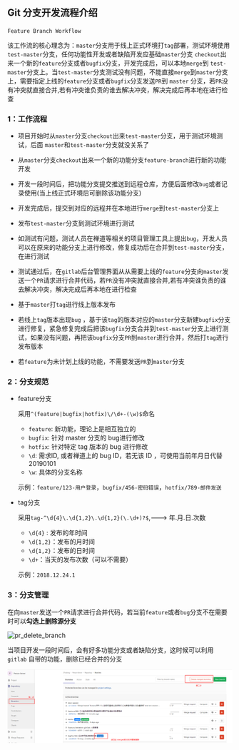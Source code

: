 ## Git 分支开发流程介绍

`Feature Branch Workflow`

该工作流的核心理念为：`master`分支用于线上正式环境打`tag`部署，测试环境使用`test-master`分支，任何功能性开发或者缺陷开发应基础`master`分支 `checkout`出来一个新的`feature`分支或者`bugfix`分支，开发完成后，可以本地`merge`到 `test-master`分支上。当`test-master`分支测试没有问题，不能直接`merge`到`master`分支上，需要指定上线的`feature`分支或者`bugfix`分支发送`PR`到 `master` 分支，若`PR`没有冲突就直接合并,若有冲突谁负责的谁去解决冲突，解决完成后再本地在进行检查
 
### 1：工作流程

* 项目开始时从`master`分支`checkout`出来`test-master`分支，用于测试环境测试，后面 `master`和`test-master`分支就没关系了

* 从`master`分支`checkout`出来一个新的功能分支`feature-branch`进行新的功能开发

* 开发一段时间后，把功能分支提交推送到远程仓库，方便后面修改`bug`或者记录使用(当上线正式环境后可删除该功能分支)

* 开发完成后，提交到对应的远程并在本地进行`merge`到`test-master`分支上

* 发布`test-master`分支到测试环境进行测试

* 如测试有问题，测试人员在禅道等相关的项目管理工具上提出`bug`，开发人员可以在原来的功能分支上进行修改，修复成功后在合并到`test-master`分支，在进行测试

* 测试通过后，在`gitlab`后台管理界面从从需要上线的`feature`分支向`master`发送一个`PR`请求进行合并代码，若`PR`没有冲突就直接合并,若有冲突谁负责的谁去解决冲突，解决完成后再本地在进行检查

* 基于`master`打`tag`进行线上版本发布

* 若线上`tag`版本出现`bug` ，基于该`tag`的版本对应的`master`分支新建`bugfix`分支进行修复，紧急修复完成后把该`bugfix`分支合并到`test-master`分支上进行测试，如果没有问题，再把该`bugfix`分支`PR`到`master`进行合并，然后打`tag`进行发布版本

* 若`feature`为未计划上线的功能，不需要发送`PR`到`master`分支


### 2：分支规范

* feature分支

    采用`^(feature|bugfix|hotfix)\/\d+-(\w)$`命名

    * `feature`: 新功能，理论上是相互独立的
    * `bugfix`: 针对 master 分支的 bug进行修改
    * `hotfix`: 针对特定 tag 版本的 bug 进行修改
    * `\d`: 需求ID, 或者禅道上的 bug ID，若无该 ID ，可使用当前年月日代替 20190101
    * `\w`: 具体的分支名称

    示例：`feature/123-用户登录`，`bugfix/456-密码错误`，`hotfix/789-邮件发送`


* tag分支

    采用`tag-^\d{4}\.\d{1,2}\.\d{1,2}(\.\d+)?$`,---> 年.月.日.次数

    * `\d{4}` : 发布的年时间
    * `\d{1,2}`：发布的月时间
    * `\d{1,2}`：发布的日时间
    * `\d+`：当天的发布次数（可以不需要）

    示例：`2018.12.24.1`

### 3：分支管理

在向`master`发送一个`PR`请求进行合并代码，若当前`feature`或者`bug`分支不在需要时可以**勾选上删除源分支**

![pr_delete_branch](../说明图片/pr_delete_branch.png)

当项目开发一段时间后，会有好多功能分支或者缺陷分支，这时候可以利用 `gitlab` 自带的功能，删除已经合并的分支

![gitlab_delete_merge_branch](https://raw.githubusercontent.com/jjeejj/Pic_Save_Repo/master/gitlab_delete_merge_branch.png)
